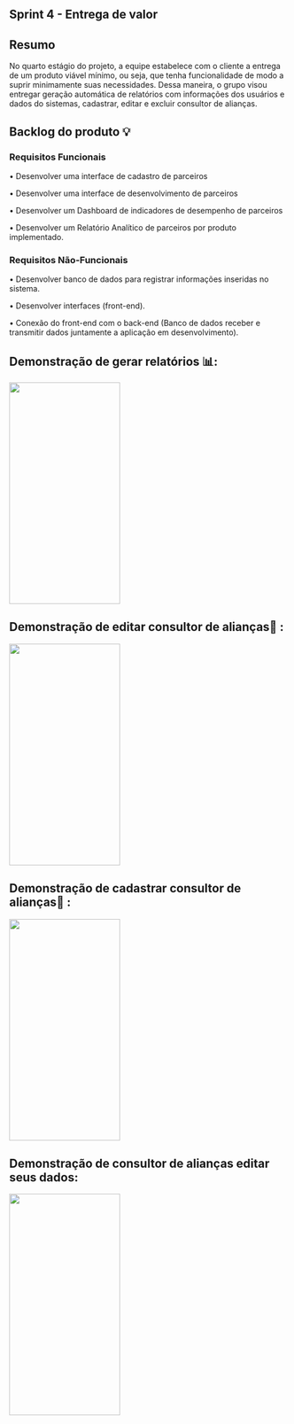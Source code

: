 ## Sprint 4 - Entrega de valor

## Resumo

<p> No quarto estágio do projeto, a equipe estabelece com o cliente a entrega de um produto viável mínimo, ou seja, que tenha funcionalidade de modo a suprir minimamente suas necessidades. Dessa maneira, o grupo visou entregar geração automática de relatórios com informações dos usuários e dados do sistemas, cadastrar, editar e excluir consultor de alianças.</p>

## Backlog do produto :bulb:
### Requisitos Funcionais
<p> • Desenvolver uma interface de cadastro de parceiros </p>
<p> • Desenvolver uma interface de desenvolvimento de parceiros </p>
<p> • Desenvolver um Dashboard de indicadores de desempenho de parceiros </p>
<p> • Desenvolver um Relatório Analítico de parceiros por produto implementado. </p>

### Requisitos Não-Funcionais
<p> • Desenvolver banco de dados para registrar informações inseridas no sistema. </p>
<p> • Desenvolver interfaces (front-end). </p>
<p> • Conexão do front-end com o back-end (Banco de dados receber e transmitir dados juntamente a aplicação em desenvolvimento). </p>

## Demonstração de gerar relatórios 📊:
<img src="" width="200" height="400">

## Demonstração de editar consultor de alianças👥 :
<img src="" width="200" height="400">

## Demonstração de cadastrar consultor de alianças👥 :
<img src="" width="200" height="400">

## Demonstração de consultor de alianças editar seus dados:
<img src="" width="200" height="400">



